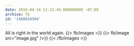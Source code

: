 ```yaml
---
date: 2016-04-16 12:21:44.000000000 -07:00
archive: fb
id: '1460834504'
---
```


All is right in the world again.
{{< fb/images >}}
{{< fb/image src="image.jpg" />}}
{{< /fb/images >}}
